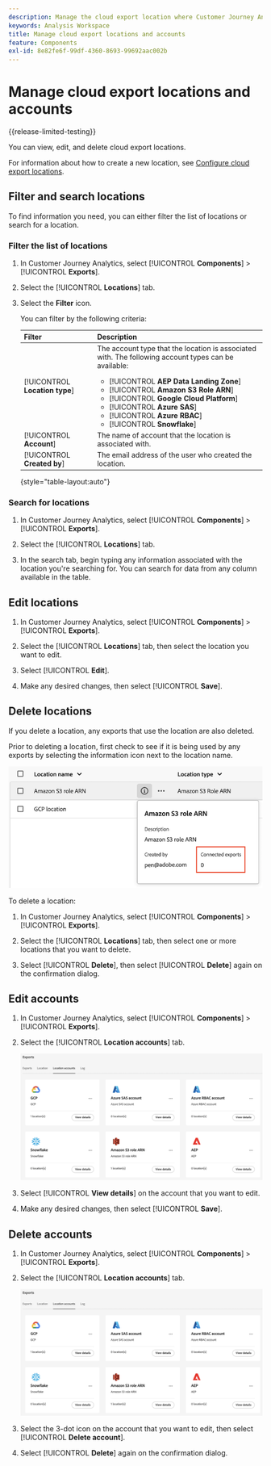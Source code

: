 ```yaml
---
description: Manage the cloud export location where Customer Journey Analytics data can be sent
keywords: Analysis Workspace
title: Manage cloud export locations and accounts
feature: Components
exl-id: 8e82fe6f-99df-4360-8693-99692aac002b
---
```

# Manage cloud export locations and accounts

{{release-limited-testing}}

You can view, edit, and delete cloud export locations.

For information about how to create a new location, see [Configure cloud export locations](/help/components/exports/cloud-export-locations.md).

## Filter and search locations

To find information you need, you can either filter the list of locations or search for a location.

### Filter the list of locations

1. In Customer Journey Analytics, select [!UICONTROL **Components**] > [!UICONTROL **Exports**].

1. Select the [!UICONTROL **Locations**] tab.

1. Select the **Filter** icon.

   <!-- add screenshot -->

   You can filter by the following criteria:

   |Filter | Description |
   |---------|----------|
   | [!UICONTROL **Location type**]<!--should this be changed to Account type?--> | The account type that the location is associated with. The following account types can be available: <ul><li>[!UICONTROL **AEP Data Landing Zone**]</li><li>[!UICONTROL **Amazon S3 Role ARN**]</li><li>[!UICONTROL **Google Cloud Platform**]</li><li>[!UICONTROL **Azure SAS**]</li><li>[!UICONTROL **Azure RBAC**]</li><li>[!UICONTROL **Snowflake**]</li></ul> | 
   | [!UICONTROL **Account**] | The name of account that the location is associated with. |
   | [!UICONTROL **Created by**] | The email address of the user who created the location. |

   {style="table-layout:auto"}

### Search for locations

1. In Customer Journey Analytics, select [!UICONTROL **Components**] > [!UICONTROL **Exports**].

1. Select the [!UICONTROL **Locations**] tab.

1. In the search tab, begin typing any information associated with the location you're searching for. You can search for data from any column available in the table.

## Edit locations

1. In Customer Journey Analytics, select [!UICONTROL **Components**] > [!UICONTROL **Exports**].

1. Select the [!UICONTROL **Locations**] tab, then select the location you want to edit.

   <!-- add screenshot? -->

1. Select [!UICONTROL **Edit**].

1. Make any desired changes, then select [!UICONTROL **Save**].

## Delete locations

If you delete a location, any exports that use the location are also deleted. 

Prior to deleting a location, first check to see if it is being used by any exports by selecting the information icon next to the location name.

![connected exports](assets/location-connected-exports.png)

To delete a location:

1. In Customer Journey Analytics, select [!UICONTROL **Components**] > [!UICONTROL **Exports**].

1. Select the [!UICONTROL **Locations**] tab, then select one or more locations that you want to delete.

   <!-- add screenshot? -->

1. Select [!UICONTROL **Delete**], then select [!UICONTROL **Delete**] again on the confirmation dialog.

## Edit accounts

1. In Customer Journey Analytics, select [!UICONTROL **Components**] > [!UICONTROL **Exports**].

1. Select the [!UICONTROL **Location accounts**] tab.

   ![Accounts page](assets/account-page.png)

1. Select [!UICONTROL **View details**] on the account that you want to edit.

1. Make any desired changes, then select [!UICONTROL **Save**].

## Delete accounts

1. In Customer Journey Analytics, select [!UICONTROL **Components**] > [!UICONTROL **Exports**].

1. Select the [!UICONTROL **Location accounts**] tab.

   ![Accounts page](assets/account-page.png)

1. Select the 3-dot icon on the account that you want to edit, then select [!UICONTROL **Delete account**]. 

1. Select [!UICONTROL **Delete**] again on the confirmation dialog.
